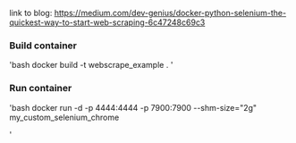 link to blog:
https://medium.com/dev-genius/docker-python-selenium-the-quickest-way-to-start-web-scraping-6c47248c69c3

### Build container
'bash
docker build -t webscrape_example .
'

### Run container 
'bash 
docker run -d -p 4444:4444 -p 7900:7900 --shm-size="2g" my_custom_selenium_chrome


'
